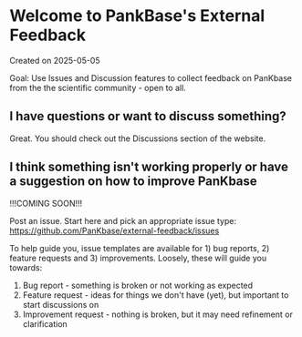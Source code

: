 # Welcome to PankBase's External Feedback

Created on 2025-05-05

Goal: Use Issues and Discussion features to collect feedback on PanKbase from the the scientific community - open to all.

## I have questions or want to discuss something?

Great. You should check out the Discussions section of the website.

## I think something isn't working properly or have a suggestion on how to improve PanKbase

!!!COMING SOON!!!

Post an issue. Start here and pick an appropriate issue type: https://github.com/PanKbase/external-feedback/issues 

To help guide you, issue templates are available for 1) bug reports, 2) feature requests and 3) improvements. Loosely, these will guide you towards:

1. Bug report - something is broken or not working as expected
2. Feature request - ideas for things we don't have (yet), but important to start discussions on
3. Improvement request - nothing is broken, but it may need refinement or clarification
